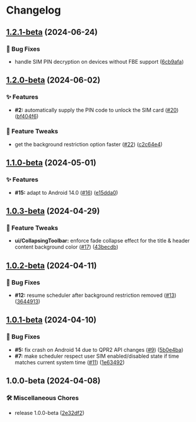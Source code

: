 # Changelog

## [1.2.1-beta](https://github.com/iusmac/7SIM/compare/v1.2.0-beta...v1.2.1-beta) (2024-06-24)


### :bug: Bug Fixes

* handle SIM PIN decryption on devices without FBE support ([6cb9afa](https://github.com/iusmac/7SIM/commit/6cb9afa7ff06a1549d4587f5b59df9276c450f44))

## [1.2.0-beta](https://github.com/iusmac/7SIM/compare/v1.1.0-beta...v1.2.0-beta) (2024-06-02)


### :sparkles: Features

* **#2:** automatically supply the PIN code to unlock the SIM card ([#20](https://github.com/iusmac/7SIM/issues/20)) ([bf404f6](https://github.com/iusmac/7SIM/commit/bf404f62a51f831cf8e6f3a753800166c9c24a13))


### :wrench: Feature Tweaks

* get the background restriction option faster ([#22](https://github.com/iusmac/7SIM/issues/22)) ([c2c64e4](https://github.com/iusmac/7SIM/commit/c2c64e4f82b5bf89369664146905346558cc54b2))

## [1.1.0-beta](https://github.com/iusmac/7SIM/compare/v1.0.3-beta...v1.1.0-beta) (2024-05-01)


### :sparkles: Features

* **#15:** adapt to Android 14.0 ([#16](https://github.com/iusmac/7SIM/issues/16)) ([e15dda0](https://github.com/iusmac/7SIM/commit/e15dda0ff164878cee05c5a914c60f49bd3c9a17))

## [1.0.3-beta](https://github.com/iusmac/7SIM/compare/v1.0.2-beta...v1.0.3-beta) (2024-04-29)


### :wrench: Feature Tweaks

* **ui/CollapsingToolbar:** enforce fade collapse effect for the title & header content background color ([#17](https://github.com/iusmac/7SIM/issues/17)) ([43becdb](https://github.com/iusmac/7SIM/commit/43becdb92586d506dd8b97422710bc6a67f6327c))

## [1.0.2-beta](https://github.com/iusmac/7SIM/compare/v1.0.1-beta...v1.0.2-beta) (2024-04-11)


### :bug: Bug Fixes

* **#12:** resume scheduler after background restriction removed ([#13](https://github.com/iusmac/7SIM/issues/13)) ([3644913](https://github.com/iusmac/7SIM/commit/3644913300f188c7e5ab3e195301227a01f934f5))

## [1.0.1-beta](https://github.com/iusmac/7SIM/compare/v1.0.0-beta...v1.0.1-beta) (2024-04-10)


### :bug: Bug Fixes

* **#5:** fix crash on Android 14 due to QPR2 API changes ([#9](https://github.com/iusmac/7SIM/issues/9)) ([5b0e4ba](https://github.com/iusmac/7SIM/commit/5b0e4ba920d076970aa33e25e680747eb42f4cfd))
* **#7:** make scheduler respect user SIM enabled/disabled state if time matches current system time ([#11](https://github.com/iusmac/7SIM/issues/11)) ([1e63492](https://github.com/iusmac/7SIM/commit/1e634928b2a04c86379cb398777cd33fddb338e8))

## 1.0.0-beta (2024-04-08)


### :hammer_and_wrench: Miscellaneous Chores

* release 1.0.0-beta ([2e32df2](https://github.com/iusmac/7SIM/commit/2e32df2c80fa7ec779a7b724735aa6b260a8fbfb))
